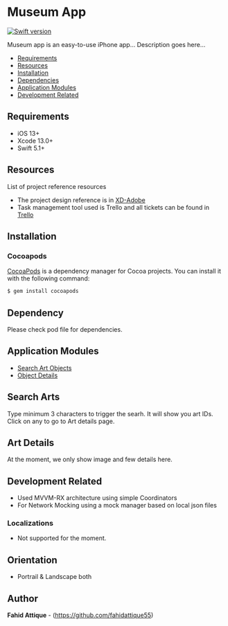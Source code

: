 # Museum App

[![Swift version](https://img.shields.io/badge/swift-5.1-orange.svg?style=flat.svg)](https://img.shields.io/badge/swift-5.1-orange.svg?style=flat.svg)




Museum app is an easy-to-use iPhone app... Description goes here...


- [Requirements](#Requirements)
- [Resources](#resources)
- [Installation](#installation)
- [Dependencies](#dependency)
- [Application Modules](#application-modules)
- [Development Related](#development-related)










## Requirements

- iOS 13+
- Xcode 13.0+
- Swift 5.1+










## Resources

List of project reference resources

- The project design reference is in [XD-Adobe](https://google.com/)
- Task management tool used is Trello and all tickets can be found in [Trello](https://trello.com/)










## Installation

### Cocoapods

[CocoaPods](http://cocoapods.org) is a dependency manager for Cocoa projects. You can install it with the following command:

```bash
$ gem install cocoapods
```








## Dependency

Please check pod file for dependencies.









## Application Modules

- [Search Art Objects](#Search-Arts)
- [Object Details](#Art-Details)









## Search Arts

Type minimum 3 characters to trigger the searh. It will show you art IDs. Click on any to go to Art details page.




## Art Details

At the moment, we only show image and few details here. 















## Development Related

- Used MVVM-RX architecture using simple Coordinators
- For Network Mocking using a mock manager based on local json files




### Localizations

- Not supported for the moment.










## Orientation
 
 - Portrail & Landscape both










## Author

**Fahid Attique** - (https://github.com/fahidattique55)

